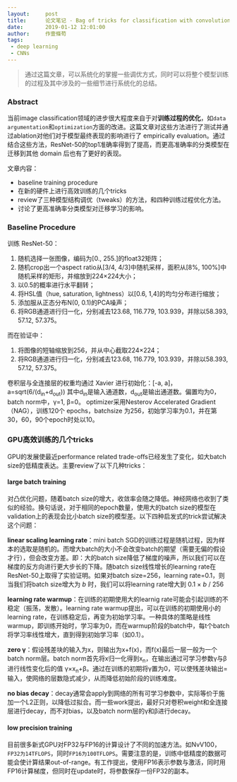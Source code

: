 ```yaml
---
layout:     post
title:      论文笔记 - Bag of tricks for classification with convolutional neural networks
date:       2019-01-12 12:01:00
author:     作壹條苟
tags:
 - deep learning
 - CNNs
---
```


> 通过这篇文章，可以系统化的掌握一些调优方式，同时可以将整个模型训练的过程及其中涉及的一些细节进行系统化的总结。

### Abstract
当前image classification领域的进步很大程度来自于对**训练过程的优化**，如`data argumentation`和`optimization`方面的改进。这篇文章对这些方法进行了测试并通过ablation对他们对于模型最终表现的影响进行了 empirically evaluation。通过结合这些方法，ResNet-50的top1准确率得到了提高，而更高准确率的分类模型在迁移到其他 domain 后也有了更好的表现。

文章内容：
* baseline training procedure
* 在新的硬件上进行高效训练的几个tricks
* review了三种模型结构调优（tweaks）的方法，和四种训练过程优化方法。
* 讨论了更高准确率分类模型对迁移学习的影响。

### Baseline Procedure

训练 ResNet-50：
1. 随机选择一张图像，编码为[0., 255.]的float32矩阵；
2. 随机crop出一个aspect ratio从[3/4, 4/3]中随机采样，面积从[8%, 100%]中随机采样的矩形，并缩放到224×224大小；
3. 以0.5的概率进行水平翻转；
4. 将HSL值（hue, saturation, lightness）以[0.6, 1,4]的均匀分布进行缩放；
5. 添加服从正态分布N(0, 0.1)的PCA噪声；
6. 将RGB通道进行归一化，分别减去123.68, 116.779, 103.939，并除以58.393, 57.12, 57.375。

而在验证中：
1. 将图像的短轴缩放到256，并从中心截取224×224；
2. 将RGB通道进行归一化，分别减去123.68, 116.779, 103.939，并除以58.393, 57.12, 57.375。

卷积层与全连接层的权重均通过 Xavier 进行初始化：[-a, a]，a=sqrt(6/(d<sub>in</sub>+d<sub>out</sub>))
其中d<sub>in</sub>是输入通道数，d<sub>out</sub>是输出通道数。偏置均为0，batch norm中，&gamma;=1, &beta;=0。
optimizer采用Nesterov Accelerated Gradient（NAG），训练120个 epochs，batchsize 为256，初始学习率为0.1，并在第30，60，90个epoch时处以10。

### GPU高效训练的几个tricks

GPU的发展使最近performance related trade-offs已经发生了变化，如大batch size的低精度表达。主要review了以下几种tricks：

#### large batch training

对凸优化问题，随着batch size的增大，收敛率会随之降低。神经网络也收到了类似的经验。换句话说，对于相同的epoch数量，使用大的batch size的模型在validation上的表现会比小batch size的模型差。以下四种启发式的trick尝试解决这个问题：

**linear scaling learning rate**：mini batch SGD的训练过程是随机过程，因为样本的选取是随机的。而增大batch的大小不会改变batch的期望（需要无偏的假设才行），但会改变方差。即：大的batch size降低了梯度的噪声，所以我们可以在梯度的反方向进行更大步长的下降。随batch size线性增长的learning rate在ResNet-50上取得了实验证明。如果对batch size=256，learning rate=0.1，则当我们将batch size增大为 *b* 时，我们可以将learning rate增大到 0.1 × *b* / 256

**learning rate warmup**：在训练的初期使用大的learnig rate可能会引起训练的不稳定（振荡，发散）。learning rate warmup提出，可以在训练的初期使用小的learning rate，在训练稳定后，再变为初始学习率。一种具体的策略是线性warmup，即训练开始时，学习率为0，而在warmup阶段的batch中，每t个batch将学习率线性增大，直到得到初始学习率（如0.1）。

**zero &gamma;**：假设残差块的输入为x，则输出为x+f(x)，而f(x)最后一层一般为一个batch norm层。batch norm首先将x归一化得到x<sub>n</sub>，在输出通过可学习参数&gamma;与&beta;进行线性变化后的值 &gamma;×x<sub>n</sub>+&beta;。通过在训练的初期将&gamma;置为0，可以使残差块输出=输入，使网络的层数隐式减少，从而降低初始阶段的训练难度。

**no bias decay**：decay通常会apply到网络的所有可学习参数中，实际等价于施加一个L2正则，以降低过拟合。而一些work提出，最好只对卷积weight和全连接层进行decay，而不对bias，以及batch norm层的&gamma;和&beta;进行decay。

#### low precision training

目前很多新式GPU对FP32与FP16的计算设计了不同的加速方法。如NvV100，`FP32为14TFLOPS`，同时`FP16为100TFLOPS`。需要注意的是，训练中低精度的数据可能会使计算结果out-of-range。有工作提出，使用FP16表示参数与激活，同时用FP16计算梯度，但同时在update时，将参数保存一份FP32的副本。